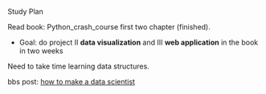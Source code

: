 Study Plan

Read book: Python_crash_course first two chapter (finished). 
* Goal: do project II **data visualization** and III **web application** in the book in two weeks

Need to take time learning data structures.

bbs post: [how to make a data scientist] 


[how to make a data scientist]:http://www.1point3acres.com/bbs/thread-76429-1-1.html
